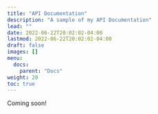 ```yaml
---
title: "API Documentation"
description: "A sample of my API Documentation"
lead: ""
date: 2022-06-22T20:02:02-04:00
lastmod: 2022-06-22T20:02:02-04:00
draft: false
images: []
menu:
  docs:
    parent: "Docs"
weight: 20
toc: true
---
```


Coming soon!